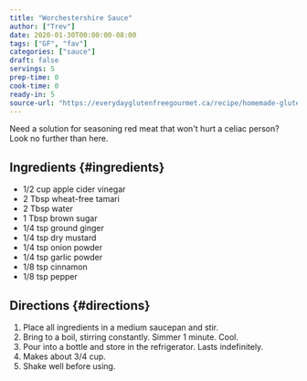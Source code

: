 ```yaml
---
title: "Worchestershire Sauce"
author: ["Trev"]
date: 2020-01-30T00:00:00-08:00
tags: ["GF", "fav"]
categories: ["sauce"]
draft: false
servings: 5
prep-time: 0
cook-time: 0
ready-in: 5
source-url: "https://everydayglutenfreegourmet.ca/recipe/homemade-gluten-free-worcestershire-sauce/"
---
```


Need a solution for seasoning red meat that won't hurt a celiac person? Look no further than here.


## Ingredients {#ingredients}

-   1/2 cup apple cider vinegar
-   2 Tbsp wheat-free tamari
-   2 Tbsp water
-   1 Tbsp brown sugar
-   1/4 tsp ground ginger
-   1/4 tsp dry mustard
-   1/4 tsp onion powder
-   1/4 tsp garlic powder
-   1/8 tsp cinnamon
-   1/8 tsp pepper


## Directions {#directions}

1.  Place all ingredients in a medium saucepan and stir.
2.  Bring to a boil, stirring constantly. Simmer 1 minute. Cool.
3.  Pour into a bottle and store in the refrigerator. Lasts indefinitely.
4.  Makes about 3/4 cup.
5.  Shake well before using.